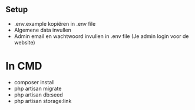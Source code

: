 ## Setup
- .env.example kopiëren in .env file
- Algemene data invullen
- Admin email en wachtwoord invullen in .env file (Je admin login voor de website)

# In CMD
- composer install
- php artisan migrate
- php artisan db:seed
- php artisan storage:link